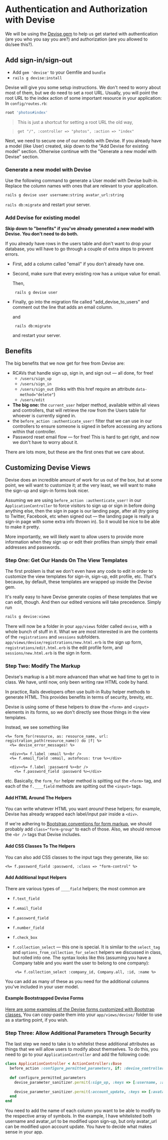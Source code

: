 # Authentication and Authorization with Devise

We will be using the [Devise gem][2] to help us get started with authentication (are you who you say you are?) and authorization (are you allowed to do/see this?).

## Add sign-in/sign-out

 - Add `gem 'devise'` to your Gemfile and `bundle`
 - `rails g devise:install`

Devise will give you some setup instructions. We don't need to worry about most of them, but we do need to set a root URL. Usually, you will point the root URL to the index action of some important resource in your application: In `config/routes.rb`:

```ruby
root 'photos#index'
```

> This is just a shortcut for setting a root URL the old way,

>     get "/", :controller => "photos", :action => "index"

Next, we need to secure one of our models with Devise. If you already have a model (like User) created, skip down to the "Add Devise for existing model" section. Otherwise continue with the "Generate a new model with Devise" section. 

### Generate a new model with Devise

Use the following command to generate a User model with Devise built-in. Replace the column names with ones that are relevant to your application. 

```bash
rails g devise user username:string avatar_url:string
```

`rails db:migrate` and restart your server.

### Add Devise for existing model

**Skip down to "benefits" if you've already generated a new model with Devise. You don't need to do both.**

If you already have rows in the users table and don't want to drop your database, you will have to go through a couple of extra steps to prevent errors.

 - First, add a column called "email" if you don't already have one.
 - Second, make sure that every existing row has a unique value for email.

    Then,

        rails g devise user

 - Finally, go into the migration file called "add_devise_to_users" and comment out the line that adds an email column.

    and

        rails db:migrate

    and restart your server.

## Benefits

The big benefits that we now get for free from Devise are:

 - RCAVs that handle sign up, sign in, and sign out — all done, for free!
   - `/users/sign_up`
   - `/users/sign_in`
   - `/users/sign_out` (links with this href require an attribute `data-method="delete"`)
   - `/users/edit`
 - **The big one:** the `current_user` helper method, available within all views and controllers, that will retrieve the row from the Users table for whoever is currently signed in.
 - the `before_action :authenticate_user!` filter that we can use in our controllers to ensure someone is signed in before accessing any actions within that controller.
 - Password reset email flow — for free! This is hard to get right, and now we don't have to worry about it.

There are lots more, but these are the first ones that we care about.

## Customizing Devise Views

Devise does an incredible amount of work for us out of the box, but at some point, we will want to customize it; at the very least, we will want to make the sign-up and sign-in forms look nicer.

Assuming we are using `before_action :authenticate_user!` in our `ApplicationController` to force visitors to sign up or sign in before doing anything else, then the sign in page is our landing page, after all (try going to Twitter, Facebook, etc when signed out — the landing page is really a sign-in page with some extra info thrown in). So it would be nice to be able to make it pretty.

More importantly, we will likely want to allow users to provide more information when they sign up or edit their profiles than simply their email addresses and passwords.

### Step One: Get Our Hands On The View Templates

The first problem is that we don't even have any code to edit in order to customize the view templates for sign-in, sign-up, edit profile, etc. That's because, by default, these templates are wrapped up inside the Devise gem.

It's really easy to have Devise generate copies of these templates that we can edit, though. And then our edited versions will take precedence. Simply run

```bash
rails g devise:views
```

There will now be a folder in your `app/views` folder called `devise`, with a whole bunch of stuff in it. What we are most interested in are the contents of the `registrations` and `sessions` subfolders. `app/views/devise/registrations/new.html.erb` is the sign up form, `registrations/edit.html.erb` is the edit profile form, and `sessions/new.html.erb` is the sign in form.

### Step Two: Modify The Markup

Devise's markup is a bit more advanced than what we had time to get to in class. We have, until now, only been writing raw HTML code by hand.

In practice, Rails developers often use built-in Ruby helper methods to generate HTML. This provides benefits in terms of security, brevity, etc.

Devise is using some of these helpers to draw the `<form>` and `<input>` elements in its forms, so we don't directly see those things in the view templates.

Instead, we see something like

```erb
<%= form_for(resource, as: resource_name, url: registration_path(resource_name)) do |f| %>
  <%= devise_error_messages! %>

  <div><%= f.label :email %><br />
  <%= f.email_field :email, autofocus: true %></div>

  <div><%= f.label :password %><br />
    <%= f.password_field :password %></div>
```

etc. Basically, the `form_for` helper method is spitting out the `<form>` tag, and each of the `f.____field` methods are spitting out the `<input>` tags.

#### Add HTML Around The Helpers

You can write whatever HTML you want *around* these helpers; for example, Devise has already wrapped each label/input pair inside a `<div>`.

If we're adhering to [Bootstrap conventions for form markup][1], we should probably add `class="form-group"` to each of those. Also, we should remove the `<br />` tags that Devise includes.

#### Add CSS Classes To The Helpers

You can also add CSS classes to the input tags they generate, like so:

```erb
<%= f.password_field :password, :class => "form-control" %>
```

#### Add Additional Input Helpers
    
There are various types of `____field` helpers; the most common are

 - `f.text_field`
 - `f.email_field`
 - `f.password_field`
 - `f.number_field`
 - `f.check_box`
 - `f.collection_select` — this one is special. It is similar to the `select_tag` and `options_from_collection_for_select` helpers we discussed in class, but rolled into one. The syntax looks like this (assuming you have a Company table and you want the user to belong to one company):

        <%= f.collection_select :company_id, Company.all, :id, :name %>

You can add as many of these as you need for the additional columns you've included in your user model.

#### Example Bootstrapped Devise Forms

[Here are some examples of the Devise forms customized with Bootstrap classes.](https://github.com/firstdraft/bootstrapped_devise_forms) You can copy-paste them into your `app/views/devise/` folder to use as a starting point, if you wish.

### Step Three: Allow Additional Parameters Through Security

The last step we need to take is to whitelist these additional attributes as things that we will allow users to modify about themselves. To do this, you need to go to your `ApplicationController` and add the following code:

```ruby
class ApplicationController < ActionController::Base
  before_action :configure_permitted_parameters, if: :devise_controller?
  
  def configure_permitted_parameters
    devise_parameter_sanitizer.permit(:sign_up, :keys => [:username, :avatar_url])
    
    devise_parameter_sanitizer.permit(:account_update, :keys => [:avatar_url])
  end
end
```

You need to add the name of each column you want to be able to modify to the respective array of symbols. In the example, I have whitelisted both username and avatar_url to be modified upon sign-up, but only avatar_url can be modified upon account update. You have to decide what makes sense in your app.

  [1]: https://getbootstrap.com/docs/4.6/components/forms/
  [2]: https://github.com/heartcombo/devise
